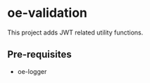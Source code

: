 # oe-validation

This project adds JWT related utility functions.

## Pre-requisites

* oe-logger





